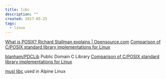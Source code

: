```yaml
---
title: libc
description: ""
created: 2017-05-25
tags:
  - linux
---
```


[What is POSIX? Richard Stallman explains | Opensource.com](https://opensource.com/article/19/7/what-posix-richard-stallman-explains)
[Comparison of C/POSIX standard library implementations for Linux](http://www.etalabs.net/compare_libcs.html)

[blanham/PDCLib](https://github.com/blanham/PDCLib) Public Domain C Library
[Comparison of C/POSIX standard library implementations for Linux](http://www.etalabs.net/compare_libcs.html)

[musl libc](http://www.musl-libc.org/) used in Alpine Linux
